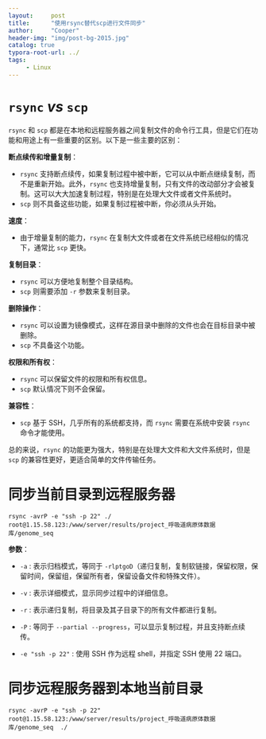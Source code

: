 ```yaml
---
layout:     post
title:      "使用rsync替代scp进行文件同步"
author:     "Cooper"
header-img: "img/post-bg-2015.jpg"
catalog: true
typora-root-url: ../
tags:
     - Linux
---
```


# `rsync` *vs* `scp`

`rsync` 和 `scp` 都是在本地和远程服务器之间复制文件的命令行工具，但是它们在功能和用途上有一些重要的区别。以下是一些主要的区别：

**断点续传和增量复制**：

- `rsync` 支持断点续传，如果复制过程中被中断，它可以从中断点继续复制，而不是重新开始。此外，`rsync` 也支持增量复制，只有文件的改动部分才会被复制。这可以大大加速复制过程，特别是在处理大文件或者文件系统时。
- `scp` 则不具备这些功能，如果复制过程被中断，你必须从头开始。

**速度**：

- 由于增量复制的能力，`rsync` 在复制大文件或者在文件系统已经相似的情况下，通常比 `scp` 更快。

**复制目录**：

- `rsync` 可以方便地复制整个目录结构。
- `scp` 则需要添加 `-r` 参数来复制目录。

**删除操作**：

- `rsync` 可以设置为镜像模式，这样在源目录中删除的文件也会在目标目录中被删除。
- `scp` 不具备这个功能。

**权限和所有权**：

- `rsync` 可以保留文件的权限和所有权信息。
- `scp` 默认情况下则不会保留。

**兼容性**：

- `scp` 基于 SSH，几乎所有的系统都支持，而 `rsync` 需要在系统中安装 `rsync` 命令才能使用。

总的来说，`rsync` 的功能更为强大，特别是在处理大文件和大文件系统时，但是 `scp` 的兼容性更好，更适合简单的文件传输任务。



# 同步当前目录到远程服务器

```
rsync -avrP -e "ssh -p 22" ./ root@1.15.58.123:/www/server/results/project_呼吸道病原体数据库/genome_seq
```

**参数**：

- `-a` : 表示归档模式，等同于 `-rlptgoD`（递归复制，复制软链接，保留权限，保留时间，保留组，保留所有者，保留设备文件和特殊文件）。

- `-v` : 表示详细模式，显示同步过程中的详细信息。

- `-r` : 表示递归复制，将目录及其子目录下的所有文件都进行复制。

- `-P` : 等同于 `--partial --progress`，可以显示复制过程，并且支持断点续传。

- `-e "ssh -p 22"` : 使用 SSH 作为远程 shell，并指定 SSH 使用 22 端口。

  

# 同步远程服务器到本地当前目录

```
rsync -avrP -e "ssh -p 22" root@1.15.58.123:/www/server/results/project_呼吸道病原体数据库/genome_seq  ./ 
```


